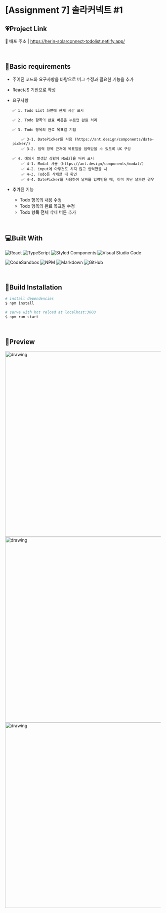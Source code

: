
# [Assignment 7] 솔라커넥트 #1

## 💗Project Link

🔗 배포 주소 | <https://herin-solarconnect-todolist.netlify.app/>

<br>

## 📝Basic requirements

-   주어진 코드와 요구사항을 바탕으로 버그 수정과 필요한 기능을 추가
-   ReactJS 기반으로 작성

-   요구사항

        ✅ 1. Todo List 화면에 현재 시간 표시

        ✅ 2. Todo 항목의 완료 버튼을 누르면 완료 처리

        ✅ 3. Todo 항목의 완료 목표일 기입

            ✅ 3-1. DatePicker를 사용 (https://ant.design/components/date-picker/)
            ✅ 3-2. 입력 항목 근처에 목표일을 입력받을 수 있도록 UX 구성

        ✅ 4. 예외가 발생할 상황에 Modal을 띄워 표시
            ✅ 4-1. Modal 사용 (https://ant.design/components/modal/)
            ✅ 4-2. input에 아무것도 치지 않고 입력했을 시
            ✅ 4-3. Todo를 삭제할 때 확인
            ✅ 4-4. DatePicker를 사용하여 날짜를 입력받을 때, 이미 지난 날짜인 경우

-   추가된 기능
    -   Todo 항목의 내용 수정
    -   Todo 항목의 완료 목표일 수정
    -   Todo 항목 전체 삭제 버튼 추가

<br>

## 💻Built With

![React](https://img.shields.io/badge/react-%2320232a.svg?style=for-the-badge&logo=react&logoColor=%2361DAFB)
![TypeScript](https://img.shields.io/badge/typescript-%23007ACC.svg?style=for-the-badge&logo=typescript&logoColor=white)
![Styled Components](https://img.shields.io/badge/styled--components-DB7093?style=for-the-badge&logo=styled-components&logoColor=white)
![Visual Studio Code](https://img.shields.io/badge/VisualStudioCode-0078d7.svg?style=for-the-badge&logo=visual-studio-code&logoColor=white)

![CodeSandbox](https://img.shields.io/badge/Codesandbox-040404?style=for-the-badge&logo=codesandbox&logoColor=DBDBDB)
![NPM](https://img.shields.io/badge/NPM-%23000000.svg?style=for-the-badge&logo=npm&logoColor=white)
![Markdown](https://img.shields.io/badge/markdown-%23000000.svg?style=for-the-badge&logo=markdown&logoColor=white)
![GitHub](https://img.shields.io/badge/github-%23121011.svg?style=for-the-badge&logo=github&logoColor=white)

<br>

## 🔧Build Installation

```bash
# install dependencies
$ npm install

# serve with hot reload at localhost:3000
$ npm run start
```

<br>

## 🎨Preview
<div style={display: flex;}>
   
<img src="https://user-images.githubusercontent.com/60386993/130317815-a6a24be8-23c8-4d8a-800d-25d78c68c7e0.gif" alt="drawing" width="600"/>
<img src="https://user-images.githubusercontent.com/60386993/130317829-0c9d2cda-25c9-4cde-a891-af08078e34db.gif" alt="drawing" width="600"/>
<img src="https://user-images.githubusercontent.com/60386993/130317831-a598c074-1cbb-41db-af85-5f7bd8625742.gif" alt="drawing" width="600"/>

</div>

